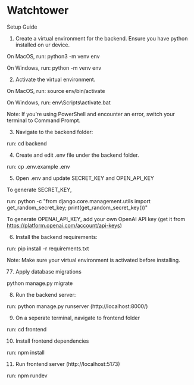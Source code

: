 # Watchtower

Setup Guide

1) Create a virtual environment for the backend. Ensure you have python installed on ur device.

On MacOS, run: python3 -m venv env

On Windows, run: python -m venv env

2) Activate the virtual environment.
   
On MacOS, run: source env/bin/activate

On Windows, run: env\Scripts\activate.bat

Note: If you're using PowerShell and encounter an error, switch your terminal to Command Prompt.

3) Navigate to the backend folder:
   
run: cd backend

4) Create and edit .env file under the backend folder.

run: cp .env.example .env

5) Open .env and update SECRET_KEY and OPEN_API_KEY

To generate SECRET_KEY, 

run: python -c "from django.core.management.utils import get_random_secret_key; print(get_random_secret_key())"

To generate OPENAI_API_KEY, add your own OpenAI API key (get it from https://platform.openai.com/account/api-keys)

6) Install the backend requirements:
   
run: pip install -r requirements.txt

Note: Make sure your virtual environment is activated before installing.

77) Apply database migrations

python manage.py migrate


8) Run the backend server:
   
run: python manage.py runserver (http://localhost:8000/)

9) On a seperate terminal, navigate to frontend folder

run: cd frontend

10) Install frontend dependencies

run: npm install

11) Run frontend server (http://localhost:5173) 

run: npm rundev
